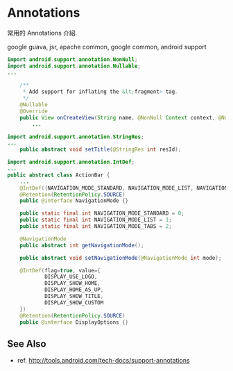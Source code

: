 # Annotations

常用的 Annotations 介紹.

google guava, jsr, apache common, google common, android support


```java
import android.support.annotation.NonNull;
import android.support.annotation.Nullable;
...
    
    /**
     * Add support for inflating the &lt;fragment> tag.
     */
    @Nullable
    @Override
    public View onCreateView(String name, @NonNull Context context, @NonNull AttributeSet attrs) {
        ...
```

```java
import android.support.annotation.StringRes;
...
    public abstract void setTitle(@StringRes int resId);
```

```java
import android.support.annotation.IntDef;
...
public abstract class ActionBar {
    ...
    @IntDef({NAVIGATION_MODE_STANDARD, NAVIGATION_MODE_LIST, NAVIGATION_MODE_TABS})
    @Retention(RetentionPolicy.SOURCE)
    public @interface NavigationMode {}

    public static final int NAVIGATION_MODE_STANDARD = 0;
    public static final int NAVIGATION_MODE_LIST = 1;
    public static final int NAVIGATION_MODE_TABS = 2;

    @NavigationMode
    public abstract int getNavigationMode();

    public abstract void setNavigationMode(@NavigationMode int mode);
```

```java
    @IntDef(flag=true, value={
            DISPLAY_USE_LOGO,
            DISPLAY_SHOW_HOME,
            DISPLAY_HOME_AS_UP,
            DISPLAY_SHOW_TITLE,
            DISPLAY_SHOW_CUSTOM
    })
    @Retention(RetentionPolicy.SOURCE)
    public @interface DisplayOptions {}
```
## See Also

* ref. http://tools.android.com/tech-docs/support-annotations